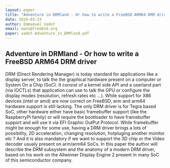 ```yaml
---
layout: paper
title: "Adventure in DRMland - Or how to write a FreeBSD ARM64 DRM driver"
date: 2019-03-23
author: Emmanuel Vadot
email: manu@freebsd.org
paper: vadot-Adventure_in_DRMland.pdf
---
```

## Adventure in DRMland - Or how to write a FreeBSD ARM64 DRM driver

DRM (Direct Rendering Manager) is today standard for applications like a display server, to talk the the graphical hardware present on a computer or System On a Chip (SoC). It consist of a kernel side API and a userland part (via IOCTLs) that application can use to talk the GPU or configure the display modes (resolution, refresh rates etc ...). While support for X86 devices (intel or amd) are now correct on FreeBSD, arm and arm64 hardware support is still lacking. The only DRM driver is for Tegra based SoC, other hardware either have basic framebuffer support (like the RaspberryPi family) or will require the bootloader to have framebuffer support and will use it via EFI Graphic OutPut Protocol. While framebuffer might be enough for some use, having a DRM driver brings a lots of possibility, 2D acceleration, changing resolution, hotpluging another monitor etc ? And it is also mandatory if we want to support the 3D chip or the Video decoder usualy present on arm/arm64 SoCs. In this paper the author will describe the DRM subsystem and the anatomy of a modern DRM driver, based on his work on the Allwinner Display Engine 2 present in many SoC of this semiconductor company.

